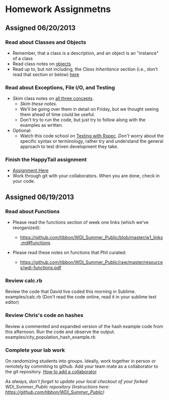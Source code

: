 # Homework Assignmetns

## Assigned 06/20/2013

### Read about Classes and Objects
* Remember, that a class is a description, and an object is an "instance" of a class
* Read class notes on [objects](https://github.com/tibbon/WDI_Summer_Public/blob/master/resources/wdi-objects.pdf?raw=true)
* Read up to, but not including, the *Class Inheritance* section 
  (i.e., don't read that section or below) [here](http://www.tutorialspoint.com/ruby/ruby_object_oriented.htm) 

### Read about Exceptions, File I/O, and Testing
* *Skim* class notes on [all three concepts](https://github.com/tibbon/WDI_Summer_Public/blob/master/resources/exceptions_file_io_and_tdd.pdf?raw=true). 
  * *Skim these notes.* 
  * We'll be going over them in detail on Friday, but we thought seeing them ahead of time could 
    be useful.
  * Don't try to run the code, but just try to follow along with the examples as written. 
* Optional: 
  * Watch this code school on 
    [Testing with Rspec](http://www.codeschool.com/courses/testing-with-rspec). *Don't* 
    worry about the specific syntax or terminology, rather try and understand the general 
    approach to test driven development they take.

### Finish the HappyTail assignment
  * [Assignment Here](https://github.com/tibbon/WDI_Summer_Public/blob/master/assignments/assignments/happy_tails.md)
  * Work through git with your collaborators. When you are done, check in your code. 

## Assigned 06/19/2013

### Read about Functions
* Please read the functions section of week one links (which we've reorganized):
  * https://github.com/tibbon/WDI_Summer_Public/blob/master/w1_links.md#functions

* Please read these notes on functions that Phil curated:
  * https://github.com/tibbon/WDI_Summer_Public/raw/master/resources/wdi-functions.pdf

### Review calc.rb
Review the code that David live coded this morning in Sublime.
examples/calc.rb
(Don't read the code online, read it in your sublime text editor)

### Review Chris's code on hashes
Review a commented and expanded version of the hash example code from this afternoon. Run the code and observe the output.
examples/city_population_hash_example.rb

### Complete your lab work
On randomizing students into groups. Ideally, work together in person or remotely by commiting to github. Add your team mate as a collaborator to the git repository.
[How to add a collaborator](https://help.github.com/articles/how-do-i-add-a-collaborator)


*As always, don't forget to update your local checkout of your forked WDI_Summer_Public repository (Instructions here: https://github.com/tibbon/WDI_Summer_Public)*
